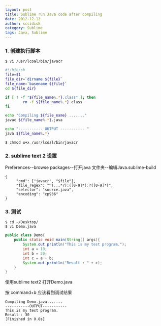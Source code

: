 ```yaml
---
layout: post
title: Sublime run Java code after compiling
date: 2012-12-12
author: scsidisk
category: Sublime
tags: Java, Sublime
---
```



### 1. 创建执行脚本

```
$ vi /usr/lcoal/bin/javacr
```

```bash
#!/bin/sh
file=$1
file_dir=`dirname ${file}`
file_name=`basename ${file}`
cd ${file_dir}

if [ ! -f "${file_name%.*}.class" ]; then
        rm -f ${file_name%.*}.class
fi

echo "Compiling ${file_name} ......."
javac ${file_name%.*}.java

echo "----------- OUTPUT ----------- "
java ${file_name%.*}
```

```
$ chmod u+x /usr/lcoal/bin/javacr
```

### 2.  sublime text 2 设置

Preferences--browse packages--打开java 文件夹--编辑Java.sublime-build

```
{
     "cmd": ["javacr", "$file"],
     "file_regex": "^(...*?):([0-9]*):?([0-9]*)",
     "selector": "source.java",
     "encoding": "cp936"
}
```

### 3. 测试

```
$ cd ~/Desktop/
$ vi Demo.java
```

```java
public class Demo{ 
    public static void main(String[] args){ 
        System.out.println("This is my test program."); 
        int a = 10; 
        int b = 20; 
        int c = a + b; 
        System.out.println("Result : " + c); 
    } 
}
```

使用sublime text2 打开Demo.java 

按 command+b 应该看到调试结果

```
Compiling Demo.java.......
-----------OUTPUT-----------
This is my test program.
Result : 30
[Finished in 0.8s]
```


 